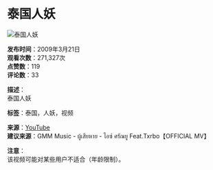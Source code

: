 # 泰国人妖

![泰国人妖](https://yt3.ggpht.com/ytc/AIdro_mZIRHJZV0cVed2aW1HvDySBO1wCCtab0glb7ul4ydeiXM=s48-c-k-c0x00ffffff-no-rj)

**发布时间**：2009年3月21日  
**观看次数**：271,327次  
**点赞数**：119  
**评论数**：33  

**描述**：  
泰国人妖  

**标签**：泰国，人妖，视频  

**来源**：[YouTube](http://www.youtube.com/t/community_guidelines)  
**建议来源**：GMM Music - ผู้เสียหาย - ไอซ์ ศรัณยู Feat.Txrbo【OFFICIAL MV】  

**注意**：  
该视频可能对某些用户不适合（年龄限制）。